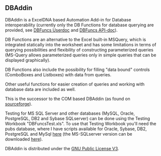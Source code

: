 ## DBAddin

DBAddin is a ExcelDNA based Automation Add-in for Database interoperability (currently only the DB Functions for database querying are provided, see [DBFuncs Userdoc](DBFuncs.md) and [DBFuncs API-doc](api/index.html)).  

DB Functions are an alternative to the Excel built-in MSQuery, which is integrated statically into the worksheet and has some limitations in terms of querying possibilities and flexibility of constructing parameterized queries (MS-Query allows parameterized queries only in simple queries that can be displayed graphically).  

DB Functions also include the possibility for filling "data bound" controls (ComboBoxes and Listboxes) with data from queries.  

Other useful functions for easier creation of queries and working with database data are included as well.  

This is the successor to the COM based DBAddin (as found on [sourceforge](https://sourceforge.net/projects/dbaddin/)).

Testing for MS SQL Server and other databases (MySQL, Oracle, PostgreSQL, DB2 and Sybase SQLserver) can be done using the Testing Workbook "DBFuncsTest.xls".
To use that Testing Workbook you'll need the pubs database, where I have scripts available for Oracle, Sybase, DB2, PostgreSQL and MySql [here](PUBS_database_scripts.zip) (the MS-SQLserver version can be downloaded [here](https://www.microsoft.com/en-us/download/details.aspx?id=23654)).  

DBAddin is distributed under the [GNU Public License V3](http://www.gnu.org/copyleft/gpl.html).
